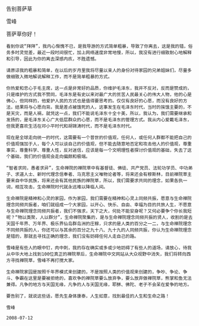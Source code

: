 告别菩萨草

雪峰


菩萨草你好！

    看到你说“拜拜”，我内心惭愧不已，是我导游的方式简单粗暴，导致了你离去，这是我的错，俗务多时灵觉差，最近一段时间很忙，加上网络速度非常地慢，所以，我没有进行细致耐心地解释和引导，因此为你的离去深感内疚，不胜遗憾。

    请原谅我的粗暴和简单，在以后的岁月里我将尽量以亲人的身份对待家园的兄弟姐妹们，尽量多做细致入微地解说解释工作，而不是简单粗暴的方式。

    你热爱和忠心于毛主席，这一点是非常好的品质，你维护毛泽东，我并不反对，反而是赞成的，只是维护的方式我不赞同，毛泽东是有史以来对最广大的贫苦人民最关心的伟大人物，他的心是佛心，但同样的，他爱护人民的方式也是值得要思考的。仅仅有良好的心愿，而没有良好的方法，结果将与心愿向背。我是差点被饿死的人，这事发生在毛泽东时代，当时的挨饿主要的，不是天灾，而是人祸，就凭这一点，我们不能说毛泽东十全十美，所以，我认为，我们需要继承和发扬的，是毛泽东关心广大低层群众的心愿，而不是毛泽东的管理方式。我从内心爱戴毛泽东，但我更喜欢生活在邓小平时代和胡锦涛时代，而不是毛泽东时代。

    现在是全球走向统一的时代，这需要有一个普世的价值观，任何人，或任何人群都不能把自己的价值观强加于人，每个人可以谈自己的价值观，但不能去随意地否定和攻击他人的价值观，尊重事实，尊重科学、尊重人性，反对迷信，应该是每一个文明理性者探讨价值观的基础，失去了这个基础，我们的价值观会走向偏颇和极端。

    “智者求同，愚者求异”，生命禅院的禅院草中有基督徒、佛徒、共产党员、法轮功学员、中功弟子、求道人士、新时代理念信奉者、马克思主义唯物论者等，将来还会有穆斯林，目前禅院草主要来自中华民族，将来还会有其他民族的禅院草，所以，我们需要求共同的理念，如果各执一词，相互攻击，生命禅院时代就永远难以降临人间。

    生命禅院是精神和心灵的家园，作为家园，我们需要在精神和心灵上同频共振，愿意与生命禅院理念同频共振者，咱们就组成一个大家园，以开心、快乐、自由、幸福为目的共旅人生，不愿意与生命禅院理念同频共振者，我们不强求，天下之大，何处不能安身呢？又何必要争个你长我短呢？“物以类聚，人以群分”，生命禅院聚集的，是与生命禅院理念同频共振的贤人，收割的是去天国千年界、万年界、极乐界仙岛群岛洲的庄稼，只求的是人类的百分之一二，与生命禅院理念不同频共振的人，你还可以与其余的百分之九十八、九十九的人同频共振，你认为生命禅院理念是错的，那就去寻找正确的理念，我们没有妨碍任何人走自己的路。

    雪峰是有些人的眼中钉，肉中刺，我的存在确实或多或少地妨碍了有些人的道场，请放心，待我从中华大地上找到100位真正的禅院草后，生命禅院中文网站从大众视野中消失，我们将转向西方寻找禅院草，雪峰不再打搅大家。

    生命禅院家园是按照千年界模式来创建的，不是按照人类的价值观来创建的，争吵、争论、争斗、争霸在这里是要被拒绝的，喜欢争的禅院草要么放弃争，要么放弃做禅院草，熊掌和鱼无法兼得。凡争的地方与天国无缘，凡争的人与天国无缘，耶稣、佛陀、老子不会呆在爱争的地方。

    要告别了，就说这些话，愿先生身体康泰，人生如意，找到最佳的人生和生命之路！

    雪峰

    2008-07-12



